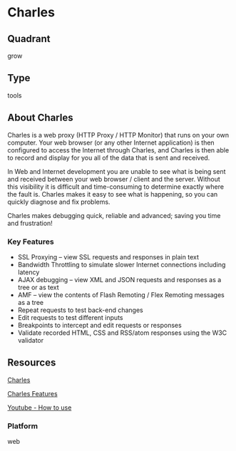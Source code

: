 # Charles

## Quadrant
grow

## Type
tools

## About Charles
Charles is a web proxy (HTTP Proxy / HTTP Monitor) that runs on your own computer. Your web browser (or any other Internet application) is then configured to access the Internet through Charles, and Charles is then able to record and display for you all of the data that is sent and received.

In Web and Internet development you are unable to see what is being sent and received between your web browser / client and the server. Without this visibility it is difficult and time-consuming to determine exactly where the fault is. Charles makes it easy to see what is happening, so you can quickly diagnose and fix problems.

Charles makes debugging quick, reliable and advanced; saving you time and frustration!

### Key Features

* SSL Proxying – view SSL requests and responses in plain text
* Bandwidth Throttling to simulate slower Internet connections including latency
* AJAX debugging – view XML and JSON requests and responses as a tree or as text
* AMF – view the contents of Flash Remoting / Flex Remoting messages as a tree
* Repeat requests to test back-end changes
* Edit requests to test different inputs
* Breakpoints to intercept and edit requests or responses
* Validate recorded HTML, CSS and RSS/atom responses using the W3C validator


## Resources
[Charles](https://www.google.co.in)

[Charles Features](https://www.charlesproxy.com/overview/features/)

[Youtube - How to use](https://www.youtube.com/watch?v=fppjZdTsJzQ)

### Platform
web
